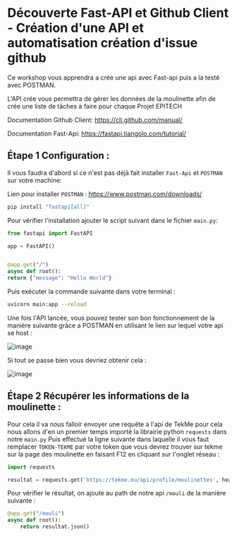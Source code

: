 # Découverte Fast-API et Github Client - Création d'une API et automatisation création d'issue github 

Ce workshop vous apprendra a crée une api avec Fast-api puis a la testé avec POSTMAN.

L'API crée vous permettra de gérer les données de la moulinette afin de crée une liste de tâches à faire pour chaque Projet EPITECH

Documentation Github Client:
https://cli.github.com/manual/

Documentation Fast-Api:
https://fastapi.tiangolo.com/tutorial/

## Étape 1 Configuration :

Il vous faudra d'abord si ce n'est pas déjà fait installer `Fast-Api` et `POSTMAN` sur votre machine:

Lien pour installer `POSTMAN` : https://www.postman.com/downloads/

``` bash
pip install "fastapi[all]"
```

Pour vérifier l'installation ajouter le script suivant dans le fichier `main.py`:

``` py
from fastapi import FastAPI

app = FastAPI()


@app.get("/")
async def root():
return {"message": "Hello World"}
```

Puis exécuter la commande suivante dans votre terminal :

``` bash
uvicorn main:app --reload
```

Une fois l'API lancée, vous pouvez tester son bon fonctionnement de la manière suivante grâce a POSTMAN en utilisant le lien sur lequel votre api se host :

![image](https://github.com/jserygit/Workshop-API-Org/assets/145333959/f244956a-587e-4c89-99d0-63f53b459785)

Si tout se passe bien vous devriez obtenir cela :

![image](https://github.com/jserygit/Workshop-API-Org/assets/145333959/eb588c55-76b4-47e2-b12d-926ebba9a664)

## Étape 2 Récupérer les informations de la moulinette :

Pour cela il va nous falloir envoyer une requête a l'api de TekMe pour cela nous allons d'en un premier temps importé la librairie python `requests` dans notre `main.py`
Puis effectué la ligne suivante dans laquelle il vous faut remplacer `TOKEN-TEKME` par votre token que vous devrez trouver sur tekme sur la page des moulinette en faisant F12 en cliquant sur l'onglet réseau :

``` python
import requests

resultat = requests.get('https://tekme.eu/api/profile/moulinettes', headers={'Authorization': 'TOKEN-TEKME'})
```

Pour vérifier le résultat, on ajoute au path de notre api `/mouli` de la manière suivante :

```python
@app.get("/mouli")
async def root():
    return resultat.json()
```
